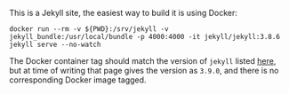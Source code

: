 This is a Jekyll site, the easiest way to build it is using Docker:

```
docker run --rm -v ${PWD}:/srv/jekyll -v jekyll_bundle:/usr/local/bundle -p 4000:4000 -it jekyll/jekyll:3.8.6 jekyll serve --no-watch
```

The Docker container tag should match the version of `jekyll` listed [here](https://pages.github.com/versions/), but at time of writing that page gives the version as `3.9.0`, and there is no corresponding Docker image tagged.
